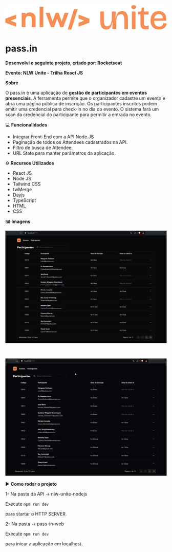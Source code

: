 ![NLW Unite](/gh-images/nlw-logo.png)

# pass.in

**Desenvolvi o seguinte projeto, criado por: Rocketseat**

**Evento: NLW Unite - Trilha React JS**

**Sobre**

O pass.in é uma aplicação de **gestão de participantes em eventos presenciais**.
A ferramenta permite que o organizador cadastre um evento e abra uma página pública de inscrição.
Os participantes inscritos podem emitir uma credencial para check-in no dia do evento.
O sistema fará um scan da credencial do participante para permitir a entrada no evento.

💻 **Funcionalidades**

- Integrar Front-End com a API Node.JS
- Paginação de todos os Attendees cadastrados na API.
- Filtro de busca de Attendee.
- URL State para manter parâmetros da aplicação.

⚙️ **Recursos Utilizados**

- React JS
- Node JS
- Tailwind CSS
- twMerge
- Dayjs
- TypeScript
- HTML
- CSS

🖼️ **Imagens**

![print1](/gh-images/print1.png)

<br/>

![nlw-gif](/gh-images/nlw-gif.gif)

▶ **Como rodar o projeto**

1- Na pasta da API -> nlw-unite-nodejs

Execute `npm run dev`

para startar o HTTP SERVER.

2- Na pasta -> pass-in-web

Execute `npm run dev`

para inicar a aplicação em localhost.